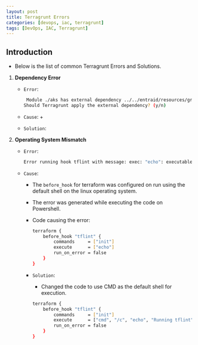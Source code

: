 ```yaml
---
layout: post
title: Terragrunt Errors
categories: [devops, iac, terragrunt]
tags: [DevOps, IAC, Terragrunt]
---
```


## Introduction

- Below is the list of common Terragrunt Errors and Solutions.

1. **Dependency Error**
    - `Error`:

        ```sh
         Module ./aks has external dependency ../../entraid/resources/group
        Should Terragrunt apply the external dependency? (y/n)
        ```

    - `Cause`:
        + 
    - `Solution`:

2. **Operating System Mismatch**
    - `Error`:

        ```sh
        Error running hook tflint with message: exec: "echo": executable file not found in %PATH% prefix=
        ```

    - `Cause`:
        + The `before_hook` for terraform was configured on run using the default shell on the linux operating system. 
        + The error was generated while executing the code on Powershell.
        + Code causing the error:

            ```sh
            terraform {
                before_hook "tflint" {
                    commands     = ["init"]
                    execute      = ["echo"]
                    run_on_error = false
                }
            }
            ```

        + `Solution`:
            + Changed the code to use CMD as the default shell for execution.

            ```sh
            terraform {
                before_hook "tflint" {
                    commands     = ["init"]
                    execute      = ["cmd", "/c", "echo", "Running tflint"]
                    run_on_error = false
                }
            }
            ```
